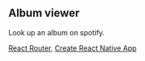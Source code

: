 ## Album viewer

Look up an album on spotify.

[React Router](https://github.com/ReactTraining/react-router), 
[Create React Native App](https://github.com/react-community/create-react-native-app)
